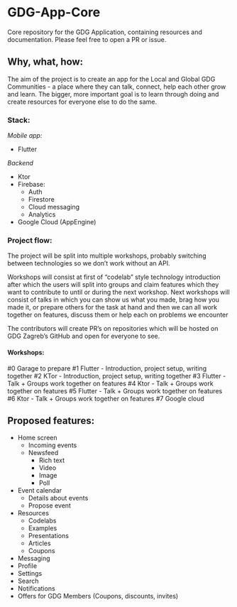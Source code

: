 # GDG-App-Core
Core repository for the GDG Application, containing resources and documentation.
Please feel free to open a PR or issue.


## Why, what, how:

The aim of the project is to create an app for the Local and Global GDG Communities - a place where they can talk, connect, help each other grow and learn.  The bigger, more important goal is to learn through doing and create resources for everyone else to do the same.

### Stack:

*Mobile app:*
* Flutter

*Backend*
* Ktor
* Firebase:
	* Auth
	* Firestore
	* Cloud messaging
	* Analytics
* Google  Cloud (AppEngine)


### Project flow:

The project will be split into multiple workshops, probably
switching between technologies so we don’t work without an API.

Workshops will consist at first of “codelab” style technology introduction after which the users will split into groups and claim features which they want to contribute to until or during the next workshop. Next workshops will consist of talks in which you can show us what you made, brag how you made it, or prepare others for the task at hand and then we can all work together on features, discuss them or help each on problems we encounter 

The contributors will create PR’s on repositories which will be hosted on GDG Zagreb’s GitHub and open for everyone to see.

#### Workshops:

#0 Garage to prepare
#1 Flutter - Introduction, project setup, writing together
#2 KTor - Introduction, project setup, writing together
#3 Flutter - Talk + Groups work together on features
#4 Ktor - Talk + Groups work together on features
#5 Flutter - Talk + Groups work together on features
#6 Ktor - Talk + Groups work together on features
#7 Google cloud 

## Proposed features:

* Home screen
	* Incoming events
	* Newsfeed
		* Rich text
		* Video
		* Image
		* Poll
* Event calendar
	* Details about events
	* Propose event
* Resources
	* Codelabs
	* Examples
	* Presentations
	* Articles
	* Coupons
* Messaging
* Profile
* Settings
* Search
* Notifications
* Offers for GDG Members
 (Coupons, discounts, invites)



